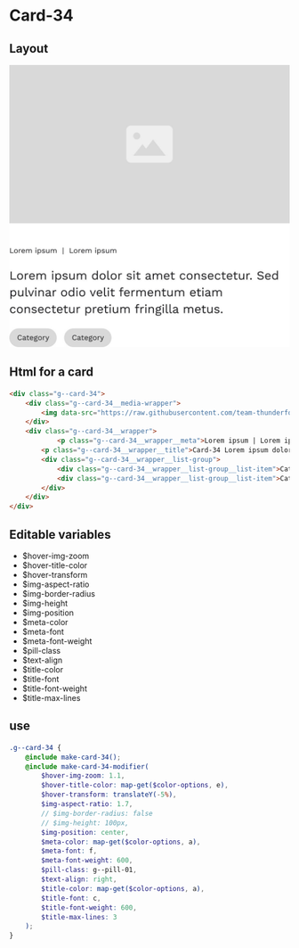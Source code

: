 # Card-34

## Layout

![alt text][card-34]

[card-34]: /src/img/global-components/card/card-34.jpg

## Html for a card

```html
<div class="g--card-34">
    <div class="g--card-34__media-wrapper">
        <img data-src="https://raw.githubusercontent.com/team-thunderfoot/ui/main/src/img/global-components/img-placeholder.jpg" src="/src/img/global-components/placeholder.jpg" alt="alt text" class="g--card-34__media-wrapper__media g--lazy-01" />
    </div>
    <div class="g--card-34__wrapper">
            <p class="g--card-34__wrapper__meta">Lorem ipsum | Lorem ipsum</p>
        <p class="g--card-34__wrapper__title">Card-34 Lorem ipsum dolor sit amet consectetur. Sed pulvinar odio velit fermentum etiam consectetur pretium fringilla metus.</p>
        <div class="g--card-34__wrapper__list-group">
            <div class="g--card-34__wrapper__list-group__list-item">Category</div>
            <div class="g--card-34__wrapper__list-group__list-item">Category</div>
        </div>
    </div>
</div>
```

## Editable variables

- $hover-img-zoom
- $hover-title-color
- $hover-transform
- $img-aspect-ratio
- $img-border-radius
- $img-height
- $img-position
- $meta-color
- $meta-font
- $meta-font-weight
- $pill-class
- $text-align
- $title-color
- $title-font
- $title-font-weight
- $title-max-lines

## use

```scss
.g--card-34 {
    @include make-card-34();
    @include make-card-34-modifier(
        $hover-img-zoom: 1.1,
        $hover-title-color: map-get($color-options, e),
        $hover-transform: translateY(-5%),
        $img-aspect-ratio: 1.7,
        // $img-border-radius: false
        // $img-height: 100px,
        $img-position: center,
        $meta-color: map-get($color-options, a),
        $meta-font: f,
        $meta-font-weight: 600,
        $pill-class: g--pill-01,
        $text-align: right,
        $title-color: map-get($color-options, a),
        $title-font: c,
        $title-font-weight: 600,
        $title-max-lines: 3
    );
}
```
